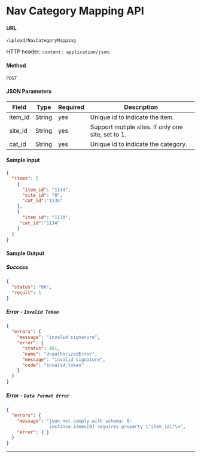 
# **Nav Category Mapping API**

#### URL
`/upload/NavCategoryMapping`

HTTP header: `content: application/json`.

#### Method
`POST`

#### **JSON Parameters**

Field  |   Type   | Required | Description
-------| ------------- | ------------ | ----------
item\_id	| String	| yes | Unique id to indicate the item.
site\_id	| String	| yes | Support mutiple sites. If only one site, set to 1.
cat\_id	| String	| yes | Unique id to indicate the category.

#### Sample input
```json
{
  "items": [
    {
      "item_id": "1134",
      "site_id": "0",
      "cat_id":"1135"
    },
    {
      "item_id": "1130",
     "cat_id":"1134"
    }
  ]
}
```

#### **Sample Output**

##### **Success**
```json
{
  "status": "OK",
  "result": 1
}
```

##### **Error** - `Invalid Token`
```json
{
  "errors": {
    "message": "invalid signature",
    "error": {
      "status": 401,
      "name": "UnauthorizedError",
      "message": "invalid signature",
      "code": "invalid_token"
    }
  }
}
```

##### **Error** - `Data Format Error`
```json
{
  "errors": {
    "message": "json not comply with schema: 0:
                instance.items[0] requires property \"item_id\"\n",
    "error": { }
  }
}
```

----
